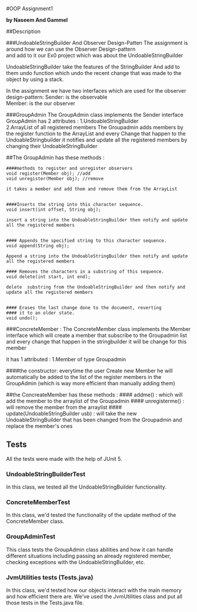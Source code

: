 #OOP Assignment1

**by Naseem And Gammel**

##Description 

###UndoableStringBuilder And Observer Design-Patten 
The assignment is around how we can use the Observer Design-pattern  
and add to it our Ex0 project which was about the UndoableStringBuilder

UndoableStringBuilder take the features of the StringBuilder And add to them
 undo function which undo the recent change that was made
to the object by using a stack.

In the assignment we have two interfaces which are used for the observer design-pattern: 
Sender: is the observable  
Member: is the our observer  

###GroupAdmin
The GroupAdmin class implements the Sender interface 
 GroupAdmin has 2 attributes :
1.UndoableStringBuilder  
2.ArrayList of all registered members 
The Groupadmin adds members by the register function to the ArrayList
and every Change that happen to the UndoableStringbuilder it notifies 
and update all the registered members by changing their UndoableStringBuilder

##The GroupAdmin has these methods : 

    ####methods to register and unregister observers
    void register(Member obj); //add
    void unregister(Member obj); //remove
    
    it takes a member and add them and remove them from the ArrayList
    
    
    ####Inserts the string into this character sequence.
    void insert(int offset, String obj);
    
    insert a string into the UndoableStringBuilder then notify and update all the registered members
    
    
    #### Appends the specified string to this character sequence.
    void append(String obj);
    
    Append a string into the UndoableStringBuilder then notify and update all the registered members 

    #### Removes the characters in a substring of this sequence.
    void delete(int start, int end);
    
    delete  substring from the UndoableStringBuilder and then notify and update all the registered members 
    
    
    #### Erases the last change done to the document, reverting
    #### it to an older state.
    void undo();


###ConcreteMember : 
The ConcreteMember class implements the Member interface
which will create a member that subscribe to the Groupadmin list 
and every change that happen in the stringbuilder it will be change for this member

it has 1 attributed : 
1.Member of type Groupadmin

####the constructor: everytime the user Create new Member he will automatically 
be added to the list of the register members in the GroupAdmin (which is way more efficient than manually adding them)

##the ConcreateMember has these methods : 
    #### addme() 
    : which will add the member to the arraylist of the Groupadmin 
    #### unregisterme() 
    : will remove the member from the arraylist 
    #### update(UndoableStringBuilder usb) 
    : will take the new UndoableStringBuilder that has been changed from the Groupadmin
    and replace the member's ones


## Tests
All the tests were made with the help of JUnit 5.

### UndoableStringBuilderTest
In this class, we tested all the UndoableStringBuilder functionality.

### ConcreteMemberTest
In this class, we'd tested the functionality of the update method
of the ConcreteMember class.

### GroupAdminTest
This class tests the GroupAdmin class abilities and how it can handle
different situations including passing an already registered member,
checking exceptions with the UndoableStringBuilder, etc.

### JvmUtilities tests (Tests.java)
In this class, we'd tested how our objects interact with
the main memory and how efficient there are. We've used the JvmUtilities
class and put all those tests in the Tests.java file.
